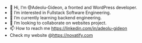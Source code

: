 - 👋 Hi, I’m @Adeolu-Gideon, a fronted and WordPress developer.
- 👀 I’m interested in Fullstack Software Engineering.
- 🌱 I’m currently learning backend engineering.
- 💞️ I’m looking to collaborate on websites project.
- 📫 How to reach me https://linkedin.com/in/adeolu-gideon
- Check my website @https://novatify.com

<!---
Adeolu-Gideon/Adeolu-Gideon is a ✨ special ✨ repository because its `README.md` (this file) appears on your GitHub profile.
You can click the Preview link to take a look at your changes.
--->
